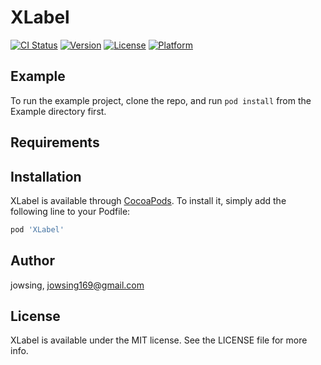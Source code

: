 # XLabel

[![CI Status](https://img.shields.io/travis/jowsing/XLabel.svg?style=flat)](https://travis-ci.org/jowsing/XLabel)
[![Version](https://img.shields.io/cocoapods/v/XLabel.svg?style=flat)](https://cocoapods.org/pods/XLabel)
[![License](https://img.shields.io/cocoapods/l/XLabel.svg?style=flat)](https://cocoapods.org/pods/XLabel)
[![Platform](https://img.shields.io/cocoapods/p/XLabel.svg?style=flat)](https://cocoapods.org/pods/XLabel)

## Example

To run the example project, clone the repo, and run `pod install` from the Example directory first.

## Requirements

## Installation

XLabel is available through [CocoaPods](https://cocoapods.org). To install
it, simply add the following line to your Podfile:

```ruby
pod 'XLabel'
```

## Author

jowsing, jowsing169@gmail.com

## License

XLabel is available under the MIT license. See the LICENSE file for more info.

